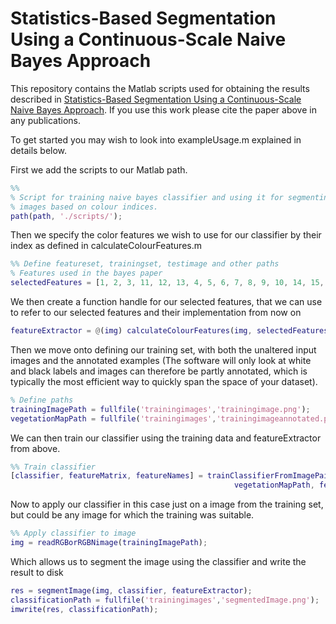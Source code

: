 Statistics-Based Segmentation Using a Continuous-Scale Naive Bayes Approach
===========================================================================

This repository contains the Matlab scripts used for obtaining the results
described in [Statistics-Based Segmentation Using a Continuous-Scale Naive Bayes Approach](http://dx.doi.org/10.1016/j.compag.2014.10.009 "DOI lookup").
If you use this work please cite the paper above in any publications.

To get started you may wish to look into exampleUsage.m explained in details 
below.

First we add the scripts to our Matlab path.
```matlab
%%
% Script for training naive bayes classifier and using it for segmenting 
% images based on colour indices.
path(path, './scripts/');
```

Then we specify the color features we wish to use for our classifier by their
index as defined in calculateColourFeatures.m
```matlab
%% Define featureset, trainingset, testimage and other paths
% Features used in the bayes paper
selectedFeatures = [1, 2, 3, 11, 12, 13, 4, 5, 6, 7, 8, 9, 10, 14, 15, 16];
```

We then create a function handle for our selected features, that we can use to
refer to our selected features and their implementation from now on
```matlab
featureExtractor = @(img) calculateColourFeatures(img, selectedFeatures);
```

Then we move onto defining our training set, with both the unaltered input images
and the annotated examples (The software will only look at white and black labels
and images can therefore be partly annotated, which is typically the most 
efficient way to quickly span the space of your dataset).
```matlab
% Define paths
trainingImagePath = fullfile('trainingimages','trainingimage.png');
vegetationMapPath = fullfile('trainingimages','trainingimageannotated.png');
```
    
We can then train our classifier using the training data and featureExtractor
from above.
```matlab
%% Train classifier
[classifier, featureMatrix, featureNames] = trainClassifierFromImagePair(trainingImagePath,...
                                                  vegetationMapPath, featureExtractor);
```
    
Now to apply our classifier in this case just on a image from the training set,
but could be any image for which the training was suitable.
```matlab
%% Apply classifier to image
img = readRGBorRGBNimage(trainingImagePath);
```
    
Which allows us to segment the image using the classifier and write the result
to disk
```matlab
res = segmentImage(img, classifier, featureExtractor);
classificationPath = fullfile('trainingimages','segmentedImage.png');
imwrite(res, classificationPath);
```
